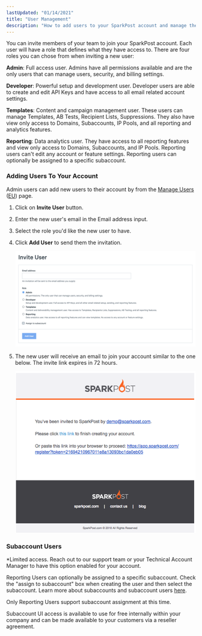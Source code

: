 ```yaml
---
lastUpdated: "01/14/2021"
title: "User Management"
description: "How to add users to your SparkPost account and manage their permissions."
---
```


You can invite members of your team to join your SparkPost account. Each user will have a role that defines what they have access to. There are four roles you can chose from when inviting a new user:

**Admin**: Full access user. Admins have all permissions available and are the only users that can manage users, security, and billing settings.

**Developer**: Powerful setup and development user. Developer users are able to create and edit API Keys and have access to all email related account settings.

**Templates**: Content and campaign management user. These users can manage Templates, AB Tests, Recipient Lists, Suppressions. They also have view only access to Domains, Subaccounts, IP Pools, and all reporting and analytics features.

**Reporting**: Data analytics user. They have access to all reporting features and view only access to Domains, Subaccounts, and IP Pools. Reporting users can't edit any account or feature settings. Reporting users can optionally be assigned to a specific subaccount.

### Adding Users To Your Account

Admin users can add new users to their account by from the [Manage Users](https://app.sparkpost.com/account/users) ([EU](https://app.sparkpost.com/account/users)) page.

1. Click on **Invite User** button.
2. Enter the new user's email in the Email address input.
3. Select the role you'd like the new user to have.
4. Click **Add User** to send them the invitation.

	![](media/user-management/add-user.png)

5. The new user will receive an email to join your account similar to the one below. The invite link expires in 72 hours.

	![](media/user-management/invitation-email.png)
	
### Subaccount Users
*Limited access. Reach out to our support team or your Technical Account Manager to have this option enabled for your account.

Reporting Users can optionally be assigned to a specific subaccount. Check the "assign to subaccount" box when creating the user and then select the subaccount. Learn more about subaccounts and subaccount users [here](https://www.sparkpost.com/docs/user-guide/subaccounts/).

Only Reporting Users support subaccount assignment at this time.

Subaccount UI access is available to use for free internally within your company and can be made available to your customers via a reseller agreement.
